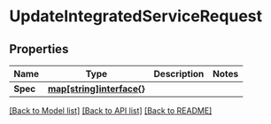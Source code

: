 # UpdateIntegratedServiceRequest

## Properties

Name | Type | Description | Notes
------------ | ------------- | ------------- | -------------
**Spec** | [**map[string]interface{}**](.md) |  | 

[[Back to Model list]](../README.md#documentation-for-models) [[Back to API list]](../README.md#documentation-for-api-endpoints) [[Back to README]](../README.md)


